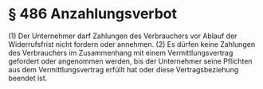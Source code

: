 # § 486 Anzahlungsverbot
(1) Der Unternehmer darf Zahlungen des Verbrauchers vor Ablauf der Widerrufsfrist nicht fordern oder annehmen.
(2) Es dürfen keine Zahlungen des Verbrauchers im Zusammenhang mit einem Vermittlungsvertrag gefordert oder angenommen werden, bis der Unternehmer seine Pflichten aus dem Vermittlungsvertrag erfüllt hat oder diese Vertragsbeziehung beendet ist.
